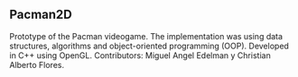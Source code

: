 ## Pacman2D
Prototype of the Pacman videogame. 
The implementation was using data structures, algorithms and object-oriented programming (OOP).
Developed in C++ using OpenGL.
Contributors: Miguel Angel Edelman  y Christian Alberto Flores. 
